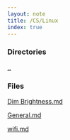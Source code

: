 ```yaml
---
layout: note
title: /CS/Linux
index: true
---
```


  <h3>Directories</h3>
  
  <a href='/notes/CS.html'>..</a>
  


  <h3>Files</h3>
  
  <a href='/notes/CS/Linux/Dim%20Brightness.html'>Dim Brightness.md</a>
  
  <a href='/notes/CS/Linux/General.html'>General.md</a>
  
  <a href='/notes/CS/Linux/wifi.html'>wifi.md</a>
  

